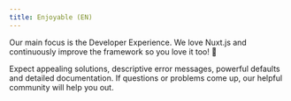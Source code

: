 ```yaml
---
title: Enjoyable (EN)
---
```

Our main focus is the Developer Experience. We love Nuxt.js and continuously improve the framework so you love it too! 💚

Expect appealing solutions, descriptive error messages, powerful defaults and detailed documentation. If questions or problems come up, our helpful community will help you out.
